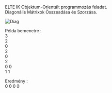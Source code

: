ELTE IK Objektum-Orientált programmozás feladat.<br>
Diagonális Mátrixok Összeadása és Szorzása.

![Diag](https://github.com/Szeba98/DiagonalMatrix/assets/36386325/685a19e3-0c52-42c5-b8a7-e7d5022a65ec)

Példa bemenetre :<br>
3<br>
2<br>
0<br>
2<br>
0<br>
2<br>
0 0<br>
1 1<br>

Eredmény :<br>
0
0
0
0
